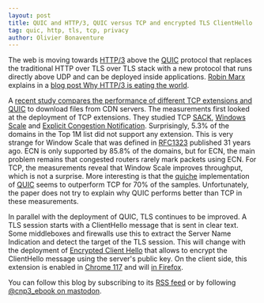 ```yaml
---
layout: post
title: QUIC and HTTP/3, QUIC versus TCP and encrypted TLS ClientHello
tag: quic, http, tls, tcp, privacy
author: Olivier Bonaventure
---
```


The web is moving towards [HTTP/3]([https://tools.ietf.org/html/rfc9014](https://tools.ietf.org/html/rfc9000)) above the [QUIC](https://tools.ietf.org/html/rfc9000) protocol that replaces the traditional HTTP over TLS over TLS stack with a new protocol that runs directly above UDP and can be deployed inside applications. [Robin Marx](https://twitter.com/programmingart?lang=en) explains in a [blog post Why HTTP/3 is eating the world](https://blog.apnic.net/2023/09/25/why-http-3-is-eating-the-world/).

A [recent study compares the performance of different TCP extensions and QUIC](https://arxiv.org/abs/2309.10516) to download files from CDN servers. The measurements first looked at the deployment of TCP extensions. They studied TCP [SACK](https://www.rfc-editor.org/rfc/rfc2018), [Windows Scale](https://tools.ietf.org/html/rfc1323) and [Explicit Congestion Notification](https://www.rfc-editor.org/rfc/rfc3168). Surprisingly, 5.3% of the domains in the Top 1M list did not support any extension. This is very strange for Window Scale that was defined in [RFC1323](https://tools.ietf.org/html/rfc1323) published 31 years ago. ECN is only supported by 85.8% of the domains, but for ECN, the main problem remains that congested routers rarely mark packets using ECN. For TCP, the measurements reveal that Window Scale improves throughput, which is not a surprise. More interesting is that the [quiche](https://github.com/cloudflare/quiche) implementation of [QUIC](https://tools.ietf.org/html/rfc9000) seems to outperform TCP for 70% of the samples. Unfortunately, the paper does not try to explain why QUIC performs better than TCP in these measurements.

In parallel with the deployment of QUIC, TLS continues to be improved. A TLS session starts with a ClientHello message that is sent in clear text. Some middleboxes and firewalls use this to extract the Server Name Indication and detect the target of the TLS session. This will change with the deployment of [Encrypted Client Hello](https://datatracker.ietf.org/doc/draft-ietf-tls-esni/) that allows to encrypt the ClientHello message using the server's public key. On the client side, this extension is enabled in [Chrome 117](https://chromestatus.com/feature/6196703843581952) and will [in Firefox](https://blog.mozilla.org/en/products/firefox/encrypted-hello/).


You can follow this blog by subscribing to its [RSS feed](http://blog.computer-networking.info/feed.xml) or by following [@cnp3_ebook on mastodon](https://mastodon.acm.org/@cnp3_ebook). 